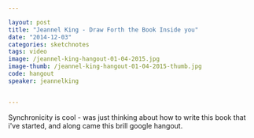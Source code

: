 ```yaml
---

layout: post
title: "Jeannel King - Draw Forth the Book Inside you"
date: "2014-12-03"
categories: sketchnotes
tags: video
image: /jeannel-king-hangout-01-04-2015.jpg
image-thumb: /jeannel-king-hangout-01-04-2015-thumb.jpg
code: hangout
speaker: jeannelking


---
```


Synchronicity is cool - was just thinking about how to write this book that i've started, and along came this brill google hangout.
